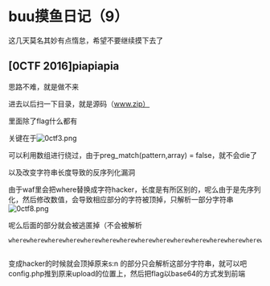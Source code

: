 

# buu摸鱼日记（9）

这几天莫名其妙有点惰怠，希望不要继续摸下去了

## [0CTF 2016]piapiapia

思路不难，就是做不来

进去以后扫一下目录，就是源码（www.zip）

里面除了flag什么都有

关键在于![0ctf3.png](http://www.yqxiaojunjie.com/usr/uploads/2016/03/669185281.png)

可以利用数组进行绕过，由于preg_match(pattern,array) = false，就不会die了



以及改变字符串长度导致的反序列化漏洞

由于waf里会把where替换成字符hacker，长度是有所区别的，呢么由于是先序列化，然后修改数值，会导致相应部分的字符被顶掉，只解析一部分字符串![0ctf8.png](http://www.yqxiaojunjie.com/usr/uploads/2016/03/3969383507.png)

呢么后面的部分就会被逃匿掉（不会被解析

```
wherewherewherewherewherewherewherewherewherewherewherewherewherewherewherewherewherewherewherewherewherewherewherewherewherewherewherewherewherewherewherewherewherewhere";}s:5:"photo";s:10:"config.php";}


```

变成hacker的时候就会顶掉原来s:n 的部分只会解析这部分字符串，就可以吧config.php推到原来upload的位置上，然后把flag以base64的方式发到前端

